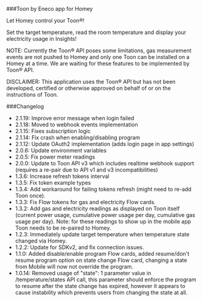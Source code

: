 ###Toon by Eneco app for Homey

Let Homey control your Toon®!

Set the target temperature, read the room temperature and display your electricity usage in Insights!

NOTE: Currently the Toon® API poses some limitations, gas measurement events are not pushed to Homey and only one Toon can be installed on a Homey at a time. We are waiting for these features to be implemented by Toon® API.

DISCLAIMER: This application uses the Toon® API but has not been developed, certified or otherwise approved on behalf of or on the instructions of Toon.

###Changelog
- 2.1.19: Improve error message when login failed
- 2.1.18: Moved to webhook events implementation
- 2.1.15: Fixes subscription logic
- 2.1.14: Fix crash when enabling/disabling program
- 2.1.12: Update OAuth2 implementation (adds login page in app settings)
- 2.0.6: Update environment variables
- 2.0.5: Fix power meter readings
- 2.0.0: Update to Toon API v3 which includes realtime webhook support (requires a re-pair due to API v1 and v3 incompatibilities)
- 1.3.6: Increase refresh tokens interval
- 1.3.5: Fix token example types
- 1.3.4: Add workaround for failing tokens refresh (might need to re-add Toon once).
- 1.3.3: Fix Flow tokens for gas and electricity Flow cards.
- 1.3.2: Add gas and electricity readings as displayed on Toon itself (current power usage, cumulative power usage per day, cumulative gas usage per day). Note: for these readings to show up in the mobile app Toon needs to be re-paired to Homey.
- 1.2.3: Immediately update target temperature when temperature state changed via Homey.
- 1.2.2: Update for SDKv2, and fix connection issues.
- 1.1.0: Added disable/enable program Flow cards, added resume/don't resume program option on state change Flow card, changing a state from Mobile will now not override the program.
- 1.0.14: Removed usage of "state": 1 parameter value in /temperature/states API call, this parameter should enforce the program to resume after the state change has expired, however it appears to cause instability which prevents users from changing the state at all.